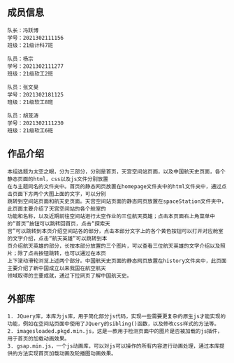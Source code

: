 ## 成员信息
```
队长：冯跃博
学号：2021302111156
班级：21级计科7班
```
```
队员：杨宗
学号：2021302111277
班级：21级软工2班
```
```
队员：张文昊
学号：2021302181125
班级：21级软工8班
```
```
队员：胡茏涛
学号：2021302111230
班级：21级软工6班
```
## 作品介绍
```
本组选题为太空之眼，分为三部分，分别是首页，天宫空间站页面，以及中国航天史页面，各个静态页面的html，css以及js文件分别放置
在与主题同名的文件夹中。首页的静态网页放置在homepage文件夹中的html文件夹中，通过点击页面下方两个大图上面的文字，可以分别
跳转到空间站页面和航天史页面。天宫空间站页面的静态网页放置在spaceStation文件夹中，此页面主要介绍了天宫空间站的各个舱室的
功能和名称，以及近期前往空间站进行太空作业的三位航天英雄；点击本页面右上角菜单中的“首页”按钮可以跳转回首页，点击“探索天
宫”可以跳转到本页介绍空间站各的部分，点击本部分文字上的各个黄色按钮可以打开对应舱室的文字介绍，点击“航天英雄”可以跳转到本
页介绍航天英雄的部分，长按本部分放置的三个图片，可以查看三位航天英雄的文字介绍以及照片；除了点击按钮跳转，也可以通过在本页
上下滚动滑轮浏览上述两个部分。中国航天史页面的静态网页放置在history文件夹中，此页面主要介绍了新中国成立以来我国在航空航天
领域取得的主要成就，通过下拉网页了解中国航天史。
```
## 外部库
    1. JQuery库，本库为js库，用于简化部分js代码，实现一些需要更复杂的原生js才能实现的功能，例如在空间站页面中使用了JQuery的sibling()函数，以及修改css样式的方法等。
    2. imagesloaded.pkgd.min.js，这是一款用于检测页面中的图片是否被加载的js插件，用于首页的加载动画效果。
    3. gsap.min.js，一个js动画库，可以对js可以操作的所有内容进行动画处理，通过本库提供的方法实现首页加载动画及轮播图动画效果。
